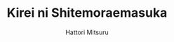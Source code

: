 --- 
slug: "kirei-ni-shitemoraemasuka"
title: "Kirei ni Shitemoraemasuka"
publishdate: "2018-12-19"
src: "https://365manga.net/manga/kirei-ni-shitemoraemasuka"
author: "Hattori Mitsuru"
image: "https://data.365manga.net/images/thumbnails/32735-kirei-ni-shitemoraemasuka.jpg"
tags: ["Seinen","Slice of life"]
chapters: ["Chapter 10: Please Don't Push Yourself Too Far. ","Chapter 9: Even Though The Performance Is The Day After Tomorrow... ","Chapter 8.5: A Omake/collaboration/crossover Chapter. ","Chapter 8: A Request From Kinme! ","Chapter 7: And On The Seventh Day"," She Rested ","Chapter 5: I Happen To Be On The Job ","Chapter 4 ","Chapter 3: [end]: The Continual Flow From The Hot Springs Is Our Pride After... ","Chapter 2: Could You Clean It For Me? ","Chapter 1: Please Leave It To Kinme"]
chapterlinks: ["https://365manga.net/kirei-ni-shitemoraemasuka/chapter-10.html","https://365manga.net/kirei-ni-shitemoraemasuka/chapter-9.html","https://365manga.net/kirei-ni-shitemoraemasuka/chapter-8-5.html","https://365manga.net/kirei-ni-shitemoraemasuka/chapter-8.html","https://365manga.net/kirei-ni-shitemoraemasuka/chapter-7.html","https://365manga.net/kirei-ni-shitemoraemasuka/chapter-5.html","https://365manga.net/kirei-ni-shitemoraemasuka/chapter-4.html","https://365manga.net/kirei-ni-shitemoraemasuka/chapter-3.html","https://365manga.net/kirei-ni-shitemoraemasuka/chapter-2.html","https://365manga.net/kirei-ni-shitemoraemasuka/chapter-1.html"]
description: "The story of a single girl who lives in Atami, who loves to clean..."
---